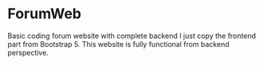 # ForumWeb
Basic coding forum website with complete backend 
I just copy the frontend part from Bootstrap 5.
This website is fully functional from backend perspective.

